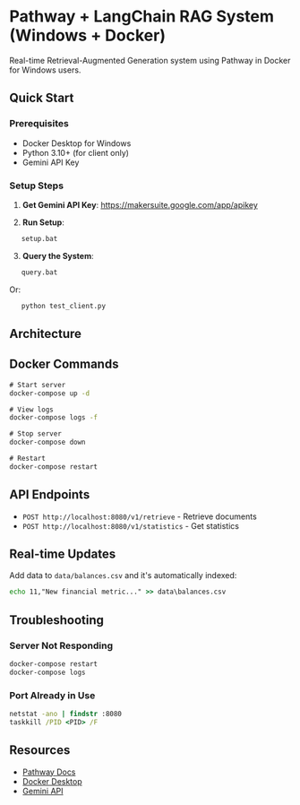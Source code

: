 # Pathway + LangChain RAG System (Windows + Docker)

Real-time Retrieval-Augmented Generation system using Pathway in Docker for Windows users.

##  Quick Start

### Prerequisites
- Docker Desktop for Windows
- Python 3.10+ (for client only)
- Gemini API Key

### Setup Steps

1. **Get Gemini API Key**: https://makersuite.google.com/app/apikey

2. **Run Setup**:
```cmd
   setup.bat
```

3. **Query the System**:
```cmd
   query.bat
```
   Or:
```cmd
   python test_client.py
```

##  Architecture
##  Docker Commands
```cmd
# Start server
docker-compose up -d

# View logs
docker-compose logs -f

# Stop server
docker-compose down

# Restart
docker-compose restart
```

##  API Endpoints

- `POST http://localhost:8080/v1/retrieve` - Retrieve documents
- `POST http://localhost:8080/v1/statistics` - Get statistics

##  Real-time Updates

Add data to `data/balances.csv` and it's automatically indexed:
```cmd
echo 11,"New financial metric..." >> data\balances.csv
```

##  Troubleshooting

### Server Not Responding
```cmd
docker-compose restart
docker-compose logs
```

### Port Already in Use
```cmd
netstat -ano | findstr :8080
taskkill /PID <PID> /F
```

##  Resources

- [Pathway Docs](https://pathway.com/developers/)
- [Docker Desktop](https://www.docker.com/products/docker-desktop)
- [Gemini API](https://ai.google.dev/docs)
